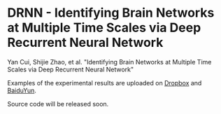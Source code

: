 # DRNN - Identifying Brain Networks at Multiple Time Scales via Deep Recurrent Neural Network

Yan Cui, Shijie Zhao, et al. "Identifying Brain Networks at Multiple Time Scales via Deep Recurrent Neural Network"  

Examples of the experimental results are uploaded on [Dropbox](https://www.dropbox.com/s/fnv1e3lv9uqrd0v/Q1-MOTOR-68sub1-68-NTS-L30x2-1360.rar?dl=0) and [BaiduYun](https://pan.baidu.com/s/16VvvBFxoXJQ_UOEhjQKpeg).  

Source code will be released soon.  
